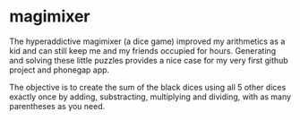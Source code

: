 # magimixer

The hyperaddictive magimixer (a dice game) improved my arithmetics as a kid and can still keep me and my friends occupied for hours. Generating and solving these little puzzles provides a nice case for my very first github project and phonegap app.

The objective is to create the sum of the black dices using all 5 other dices exactly once by adding, substracting, multiplying and dividing, with as many parentheses as you need.

